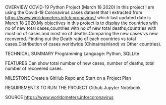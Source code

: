 

OVERVIEW
COVID-19 Python Project (March 18 2020)
In this project I am using the Covid-19 Coronavirus cases dataset that I extracted from https://www.worldometers.info/coronavirus/ which last updated date is March 18 2020.My objectives in this project is to display the countries with no of new total cases,countries with no of new total deaths,countries with most no of cases and most no of deaths.Comparing the new cases vs new recovered.
Finding out the Death ratio of each countries vs total cases.Distribution of cases worldwide (China(mainland) vs Other countries).

TECHNICAL SUMMARY
Programming Language: Python, SQLLite

FEATURES
Can show total number of new cases, number of deaths, total number of recovered cases.

MILESTONE
Create a GitHub Repo and Start on a Project Plan

REQUIREMENTS TO RUN THE PROJECT
Github
Jupyter Notebook

SOURCE
https://www.worldometers.info/coronavirus